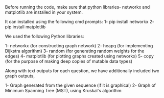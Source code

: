 Before running the code, make sure that python libraries- networkx and matplotlib are installed in your system.

It can installed using the following cmd prompts:
1- pip install networkx
2- pip install matplotlib

We used the following Python libraries:

1- networkx (for constructing graph network)
2- heapq (for implementing Dijkstra algorithm)
3- random (for generating random weights for the edges)
4- matplotlib (for plotting graphs created using networkx)
5- copy (for the purpose of making deep copies of mutable data types)

Along with text outputs for each question, we have additionally included two graph outputs,

1- Graph generated from the given sequence (if it is graphical)
2- Graph of Minimum Spanning Tree (MST), using Kruskal's algorithm
